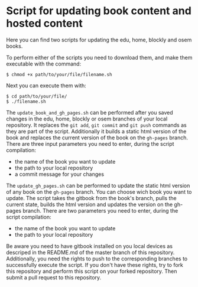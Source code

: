 # Script for updating book content and hosted content

Here you can find two scripts for updating the edu, home, blockly and osem books.

To perform either of the scripts you need to download them, and make them executable with the command:
```
$ chmod +x path/to/your/file/filename.sh
```

Next you can execute them with:
```
$ cd path/to/your/file/
$ ./filename.sh
```

The `update_book_and_gh_pages.sh` can be performed after you saved changes in the edu, home, blockly or osem branches of your local repository. It replaces the `git add`, `git commit` and `git push` commands as they are part of the script. Additionally it builds a static html version of the book and replaces the current version of the book on the `gh-pages` branch.
There are three input parameters you need to enter, during the script compilation: 
- the name of the book you want to update
- the path to your local repository
- a commit message for your changes

The `update_gh_pages.sh` can be performed to update the static html version of any book on the `gh-pages` branch. You can choose wich book you want to update. The script takes the gitbook from the book's branch, pulls the current state, builds the html version and updates the version on the gh-pages branch. 
There are two parameters you need to enter, during the script compilation: 
- the name of the book you want to update
- the path to your local repository

Be aware you need to have gitbook installed on you local devices as descriped in the README.md of the master branch of this repository. Additionally, you need the rights to push to the corresponding branches to successfully execute the script. 
If you don't have these rights, try to fork this repository and perform this script on your forked repository. Then submit a pull request to this repository.

